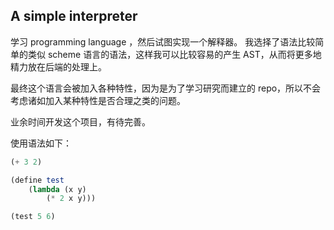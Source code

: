 ## A simple interpreter

学习 programming language ，然后试图实现一个解释器。
我选择了语法比较简单的类似 scheme 语言的语法，这样我可以比较容易的产生 AST，从而将更多地精力放在后端的处理上。

最终这个语言会被加入各种特性，因为是为了学习研究而建立的 repo，所以不会考虑诸如加入某种特性是否合理之类的问题。

业余时间开发这个项目，有待完善。

使用语法如下：

```scheme
(+ 3 2)

(define test
    (lambda (x y)
        (* 2 x y)))

(test 5 6)
```

